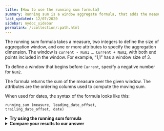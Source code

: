 ```yaml
---
title: [How to use the running sum formula]
summary: Running sum is a window aggregate formula, that adds the measurement over several contiguous time periods.
last_updated: 12/07/2020
sidebar: mydoc_sidebar
permalink: /:collection/:path.html
---
```


The running sum formula takes a measure, two integers to define the size of aggregation window, and one or more attributes to specify the aggregation dimension. The window is `current - Num1 … Current + Num2`, with both end points included in the window. For example, “1,1” has a window size of 3.

To define a window that begins before `Current`, specify a negative number for `Num2`.

The formula returns the sum of the measure over the given window. The attributes are the ordering columns used to compute the moving sum.

When used for dates, the syntax of the formula looks like this:

  <code>running_sum (measure, leading_date_offset, trailing_date_offset, date)</code>

  <div id="live-try">
    <details>
      <summary><strong>Try using the running sum formula</strong></summary>
      <p>Build a formula that shows a leading 7-day moving sum of daily sales for jackets:</p>
      <iframe src="https://10.87.90.250/livedocs/params/1" title="try formula" height="600px"  width="100%"  title="Try it on your own"></iframe>
    </details></div>
  <div id="live-validate">
    <details>
      <summary><strong>Compare your results to our answer</strong></summary>
      <p>There may be some variation in your formula, but it should look something like this:</p>
      <iframe src="https://10.87.91.144/livedocs/params/1" title="correct formula" height="600px"  width="100%"  title="Correct solution"></iframe>
    </details></div>

<!--
<div class="grid-container-two-halves">
<div class="grid-child" id="live-try">
  <details>
    <summary><strong>Try using the running sum formula</strong></summary>
    <p>Build a formula that shows a leading 7-day moving sum of daily sales for jackets:</p>
    <iframe src="https://10.87.90.250/livedocs/params/1" title="try formula" height="400px"  width="100%"  title="Try it on your own"></iframe>
  </details></div>
<div class="grid-child" id="live-validate">
  <details>
    <summary><strong>Compare your results to our answer</strong></summary>
    <p>There may be some variation in your formula, but it should look something like this:</p>
    <iframe src="https://10.87.91.144/livedocs/params/1" title="correct formula" height="400px"  width="100%"  title="Correct solution"></iframe>
  </details></div>
</div> -->        
